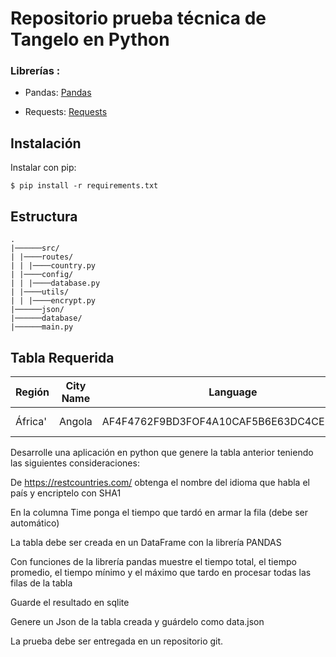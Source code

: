 ﻿
# Repositorio prueba técnica de Tangelo en Python


### Librerías :
- Pandas: [Pandas](https://pandas.pydata.org/docs/getting_started/install.html)

- Requests: [Requests](https://pypi.org/project/requests/)


## Instalación

Instalar con pip:

```
$ pip install -r requirements.txt
```

## Estructura 
```
.
|──────src/
| |────routes/
| | |────country.py
| |────config/
| | |────database.py
| |────utils/
| | |────encrypt.py
|──────json/
|──────database/
|──────main.py

```


## Tabla Requerida


|   Región             |City Name|Language|Time
|----------------|-------------------------------|-----------------------------|-----------------------------|
|África'            |Angola|AF4F4762F9BD3FOF4A10CAF5B6E63DC4CE543724|0.23 ms             


Desarrolle una aplicación en python que genere la tabla anterior teniendo las siguientes consideraciones:

De https://restcountries.com/ obtenga el nombre del idioma que habla el país y encriptelo con SHA1 

En la columna Time ponga el tiempo que tardó en armar la fila (debe ser automático)

La tabla debe ser creada en un DataFrame con la librería PANDAS 

Con funciones de la librería pandas muestre el tiempo total, el tiempo promedio, el tiempo mínimo y el máximo que tardo en procesar todas las filas de la tabla

Guarde el resultado en sqlite

Genere un Json de la tabla creada y guárdelo como data.json

La prueba debe ser entregada en un repositorio git.
